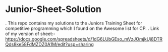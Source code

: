 # Junior-Sheet-Solution
. This repo contains my solutions to the Juniors Training Sheet for competitive programming which I found on the Awesome list for CP.
. Link of my version of sheet:- https://docs.google.com/spreadsheets/d/1dG6LUbGEso_mVzJOmjkUj8DTRQds8ke58FdMZDZ0A1M/edit?usp=sharing
